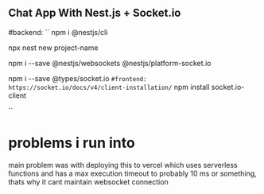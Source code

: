 ## Chat App With Nest.js + Socket.io

#backend:
``
npm i  @nestjs/cli

npx nest new project-name

npm i --save @nestjs/websockets @nestjs/platform-socket.io

npm i --save @types/socket.io
``
#frontend:  https://socket.io/docs/v4/client-installation/
``
npm install socket.io-client

``
# problems i run into

main problem was with deploying this to vercel which uses serverless functions and has a max execution timeout to probably 10 ms or something,  thats why it cant maintain websocket  connection

